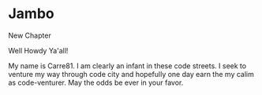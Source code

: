 # Jambo
New Chapter 

Well Howdy Ya'all!

My name is Carre81.  I am clearly an infant in these code streets.  I seek to venture my way through code city and hopefully one day earn the my calim as code-venturer.  May the odds be ever in your favor.  
